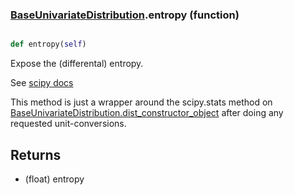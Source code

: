 ### [BaseUnivariateDistribution](BaseUnivariateDistribution.md).entropy (function)


```py

def entropy(self)

```



Expose the (differental) entropy.

See [scipy docs](https://docs.scipy.org/doc/scipy/reference/generated/scipy.stats.rv_continuous.entropy.html)

This method is just a wrapper around the scipy.stats method on
[BaseUnivariateDistribution.dist_constructor_object](BaseUnivariateDistribution.dist_constructor_object.md) after doing any requested unit-conversions.

Returns
---------
* (float) entropy

